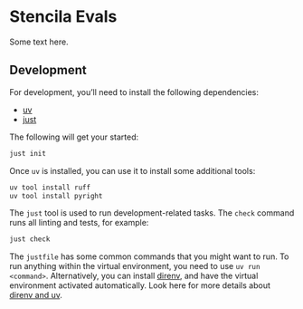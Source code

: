 # Stencila Evals

Some text here.

## Development

For development, you’ll need to install the following dependencies:

* [uv][uv]
* [just][just]

The following will get your started:

```sh
just init
```

Once `uv` is installed, you can use it to install some additional tools:

```sh
uv tool install ruff
uv tool install pyright
```

The `just` tool is used to run development-related tasks.
The `check` command runs all linting and tests, for example:

```sh
just check
```

The `justfile` has some common commands that you might want to run.
To run anything within the virtual environment, you need to use `uv run <command>`.
Alternatively, you can install [direnv],
and have the virtual environment activated automatically.
Look here for more details about [direnv and uv][uv-direnv].

[uv-direnv]: https://github.com/direnv/direnv/wiki/Python#uv
[direnv]: https://direnv.net/
[uv]: https://docs.astral.sh/uv/
[just]: https://github.com/casey/just
